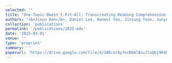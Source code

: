 ```yaml
---
selected: ''
title: "One-Topic-Doesn't-Fit-All: Transcreating Reading Comprehension Test for Personalized Learning"
authors: '<b>Jieun Han</b>, Daniel Lee, Haneul Yoo, Jinsung Yoon, Junyeoung Park So-Yeon Ahn, Alice Oh'
collection: 'publications'
permalink: '/publications/2025-edu'
date: '2025-03-01'
venue: ''
type: 'preprint'
summary: ''
paperurl: 'https://drive.google.com/file/d/10ErurAyfocBQAlBzuJlnQbj9K4k3EoEp/view?usp=sharing'
---
```


